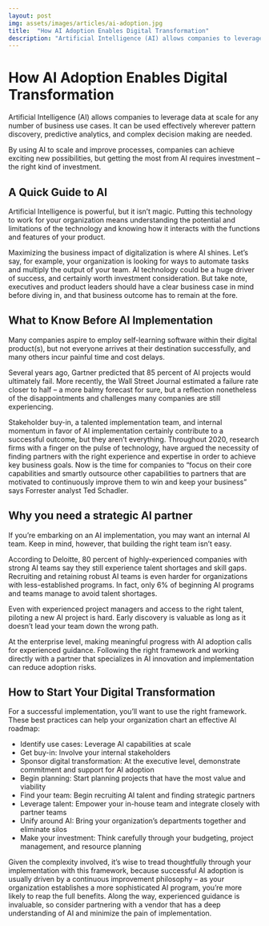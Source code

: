```yaml
---
layout: post
img: assets/images/articles/ai-adoption.jpg
title:  "How AI Adoption Enables Digital Transformation"
description: "Artificial Intelligence (AI) allows companies to leverage data at scale for any number of business use cases. It can be used effectively wherever pattern discovery, predictive analytics, and complex decision making are needed. "
---
```


# How AI Adoption Enables Digital Transformation

Artificial Intelligence (AI) allows companies to leverage data at scale for any number of business use cases. It can be used effectively wherever pattern discovery, predictive analytics, and complex decision making are needed. 

By using AI to scale and improve processes, companies can achieve exciting new possibilities, but getting the most from AI requires investment – the right kind of investment. 

## A Quick Guide to AI 

Artificial Intelligence is powerful, but it isn’t magic. Putting this technology to work for your organization means understanding the potential and limitations of the technology and knowing how it interacts with the functions and features of your product.

Maximizing the business impact of digitalization is where AI shines. Let’s say, for example, your organization is looking for ways to automate tasks and multiply the output of your team. AI technology could be a huge driver of success, and certainly worth investment consideration. But take note, executives and product leaders should have a clear business case in mind before diving in, and that business outcome has to remain at the fore.

## What to Know Before AI Implementation 

Many companies aspire to employ self-learning software within their digital product(s), but not everyone arrives at their destination successfully, and many others incur painful time and cost delays.

Several years ago, Gartner predicted that 85 percent of AI projects would ultimately fail. More recently, the Wall Street Journal estimated a failure rate closer to half – a more balmy forecast for sure, but a reflection nonetheless of the disappointments and challenges many companies are still experiencing. 

Stakeholder buy-in, a talented implementation team, and internal momentum in favor of AI implementation certainly contribute to a successful outcome, but they aren’t everything. Throughout 2020, research firms with a finger on the pulse of technology, have argued the necessity of finding partners with the right experience and expertise in order to achieve key business goals. Now is the time for companies to “focus on their core capabilities and smartly outsource other capabilities to partners that are motivated to continuously improve them to win and keep your business” says Forrester analyst Ted Schadler. 

## Why you need a strategic AI partner 

If you’re embarking on an AI implementation, you may want an internal AI team. Keep in mind, however, that building the right team isn’t easy. 

According to Deloitte, 80 percent of highly-experienced companies with strong AI teams say they still experience talent shortages and skill gaps. Recruiting and retaining robust AI teams is even harder for organizations with less-established programs. In fact, only 6% of beginning AI programs and teams manage to avoid talent shortages. 

Even with experienced project managers and access to the right talent, piloting a new AI project is hard. Early discovery is valuable as long as it doesn’t lead your team down the wrong path. 

At the enterprise level, making meaningful progress with AI adoption calls for experienced guidance. Following the right framework and working directly with a partner that specializes in AI innovation and implementation can reduce adoption risks. 

## How to Start Your Digital Transformation 

For a successful implementation, you’ll want to use the right framework. These best practices can help your organization chart an effective AI roadmap: 

* Identify use cases: Leverage AI capabilities at scale 
* Get buy-in: Involve your internal stakeholders
* Sponsor digital transformation: At the executive level, demonstrate commitment and support for AI adoption
* Begin planning: Start planning projects that have the most value and viability
* Find your team: Begin recruiting AI talent and finding strategic partners 
* Leverage talent: Empower your in-house team and integrate closely with partner teams
* Unify around AI: Bring your organization’s departments together and eliminate silos 
* Make your investment: Think carefully through your budgeting, project management, and resource planning

Given the complexity involved, it’s wise to tread thoughtfully through your implementation with this framework, because successful AI adoption is usually driven by a continuous improvement philosophy – as your organization establishes a more sophisticated AI program, you’re more likely to reap the full benefits. Along the way, experienced guidance is invaluable, so consider partnering with a vendor that has a deep understanding of AI and minimize the pain of implementation.
